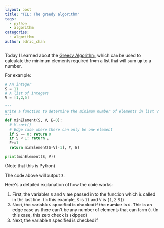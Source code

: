```yaml
---
layout: post
title: "TIL: The greedy algorithm"
tags:
  - python
  - algorithm
categories:
  - algorithm
author: edric_chan
---
```


Today I Learned about the [Greedy Algorithm](https://brilliant.org/wiki/greedy-algorithm/), which can be used to calculate the minimum elements required from a list that will sum up to a number.

For example:

```python
# An integer
S = 11
# A list of integers
V = [1,2,5]

"""
Write a function to determine the minimum number of elements in list V that can be summed up to S
"""
def minElement(S, V, E=0):
  # V.sort()
  # Edge case where there can only be one element
  if S == 0: return 0
  if S < 1: return E
  E+=1
  return minElement(S-V[-1], V, E)

print(minElement(S, V))
```

(Note that this is Python)

The code above will output `3`.

Here's a detailed explanation of how the code works:

1. First, the variables `S` and `V` are passed in to the function which is called in the last line. (In this example, `S` is `11` and `V` is `[1,2,5]`)
2. Next, the variable `S` specified is checked if the number is `0`. This is an edge case as there can't be any number of elements that can form `0`. (In this case, this zero check is skipped)
3. Next, the variable `S` specified is checked if 

